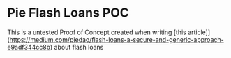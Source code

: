 # Pie Flash Loans POC

This is a untested Proof of Concept created when writing [this article]](https://medium.com/piedao/flash-loans-a-secure-and-generic-approach-e9adf344cc8b) about flash loans

